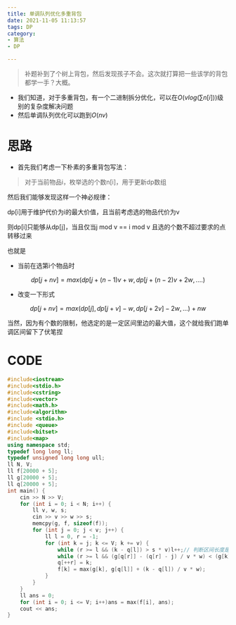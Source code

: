 ```yaml
---
title: 单调队列优化多重背包
date: 2021-11-05 11:13:57
tags: DP
category: 
- 算法
- DP

---
```




> 补题补到了个树上背包，然后发现孩子不会。这次就打算把一些该学的背包都学一手？大概。
- 我们知道，对于多重背包，有一个二进制拆分优化，可以在$O(vlog(\sum{n[i]}))$级别的复杂度解决问题
- 然后单调队列优化可以跑到$O(nv)$



<!---more--->

# 思路

- 首先我们考虑一下朴素的多重背包写法：

> 对于当前物品i，枚举选的个数n[i]，用于更新dp数组

然后我们能够发现这样一个神必规律：

dp[i]用于维护代价为i的最大价值，且当前考虑选的物品代价为v

则dp[i]只能够从dp[j]，当且仅当j mod v == i mod v 且选的个数不超过要求的点转移过来

也就是

- 当前在选第i个物品时


$$
dp[j+nv]=max(dp[j+(n-1)v+w,dp[j+(n-2)v+2w,....)
$$

- 改变一下形式

$$
dp[j+nv]=max(dp[j],dp[j+v]-w,dp[j+2v]-2w,...)+nw
$$



当然，因为有个数的限制，他选定的是一定区间里边的最大值，这个就给我们跑单调区间留下了伏笔捏

# CODE

```c++
#include<iostream>
#include<stdio.h>
#include<cstring>
#include<vector>
#include<math.h>
#include<algorithm>
#include <stdio.h>
#include <queue>
#include<bitset>
#include<map>
using namespace std;
typedef long long ll;
typedef unsigned long long ull;
ll N, V;
ll f[20000 + 5];
ll g[20000 + 5];
ll q[20000 + 5];
int main() {
	cin >> N >> V;
	for (int i = 0; i < N; i++) {
		ll v, w, s;
		cin >> v >> w >> s;
		memcpy(g, f, sizeof(f));
		for (int j = 0; j < v; j++) {
			ll l = 0, r = -1;
			for (int k = j; k <= V; k += v) {
				while (r >= l && (k - q[l]) > s * v)l++;// 判断区间长度是否超过
				while (r >= l && (g[q[r]] - (q[r] - j) / v * w) < (g[k] - (k - j) / v * w))r--;
				q[++r] = k;
				f[k] = max(g[k], g[q[l]] + (k - q[l]) / v * w);
			}
		}
	}
	ll ans = 0;
	for (int i = 0; i <= V; i++)ans = max(f[i], ans);
	cout << ans;
}
```

